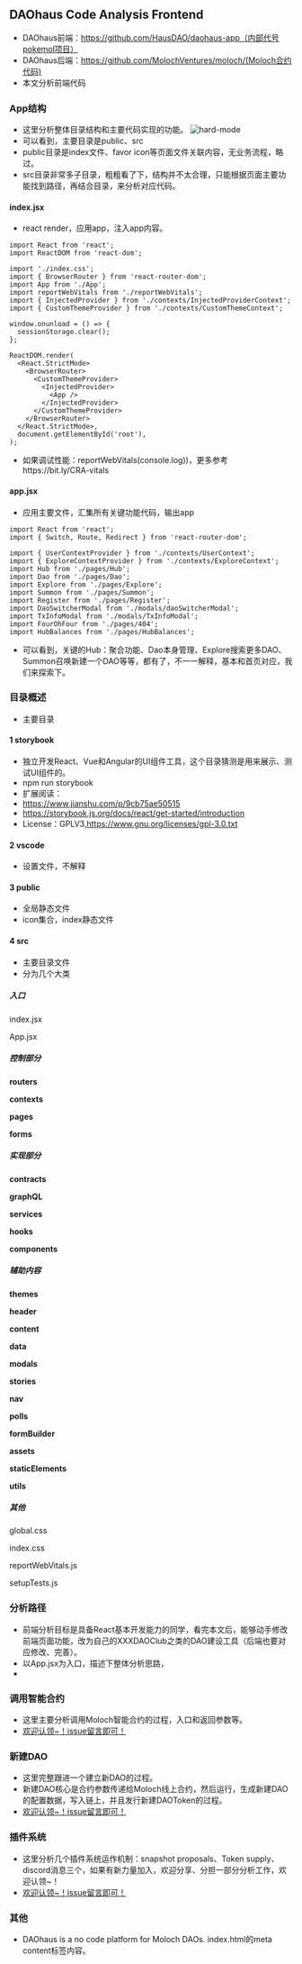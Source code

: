 ## DAOhaus Code Analysis Frontend
+ DAOhaus前端：https://github.com/HausDAO/daohaus-app（内部代号pokemol项目）
+ DAOhaus后端：https://github.com/MolochVentures/moloch/(Moloch合约代码)
+ 本文分析前端代码
### App结构
+ 这里分析整体目录结构和主要代码实现的功能。
![hard-mode](images/dir.png)
+ 可以看到，主要目录是public、src
+ public目录是index文件、favor icon等页面文件关联内容，无业务流程，略过。
+ src目录非常多子目录，粗粗看了下，结构并不太合理，只能根据页面主要功能找到路径，再结合目录，来分析对应代码。
#### index.jsx
+ react render，应用app，注入app内容。
```
import React from 'react';
import ReactDOM from 'react-dom';

import './index.css';
import { BrowserRouter } from 'react-router-dom';
import App from './App';
import reportWebVitals from './reportWebVitals';
import { InjectedProvider } from './contexts/InjectedProviderContext';
import { CustomThemeProvider } from './contexts/CustomThemeContext';

window.onunload = () => {
  sessionStorage.clear();
};

ReactDOM.render(
  <React.StrictMode>
    <BrowserRouter>
      <CustomThemeProvider>
        <InjectedProvider>
          <App />
        </InjectedProvider>
      </CustomThemeProvider>
    </BrowserRouter>
  </React.StrictMode>,
  document.getElementById('root'),
);
```
+ 如果调试性能：reportWebVitals(console.log))，更多参考https://bit.ly/CRA-vitals
#### app.jsx
+ 应用主要文件，汇集所有关键功能代码，输出app
```
import React from 'react';
import { Switch, Route, Redirect } from 'react-router-dom';

import { UserContextProvider } from './contexts/UserContext';
import { ExploreContextProvider } from './contexts/ExploreContext';
import Hub from './pages/Hub';
import Dao from './pages/Dao';
import Explore from './pages/Explore';
import Summon from './pages/Summon';
import Register from './pages/Register';
import DaoSwitcherModal from './modals/daoSwitcherModal';
import TxInfoModal from './modals/TxInfoModal';
import FourOhFour from './pages/404';
import HubBalances from './pages/HubBalances';
```
+ 可以看到，关键的Hub：聚合功能、Dao本身管理、Explore搜索更多DAO、Summon召唤新建一个DAO等等，都有了，不一一解释，基本和首页对应，我们来探索下。
### 目录概述
+ 主要目录
#### 1 storybook
+ 独立开发React、Vue和Angular的UI组件工具，这个目录猜测是用来展示、测试UI组件的。
+ npm run storybook
+ 扩展阅读：
+ https://www.jianshu.com/p/9cb75ae50515
+ https://storybook.js.org/docs/react/get-started/introduction
+ License：GPLV3,https://www.gnu.org/licenses/gpl-3.0.txt
#### 2 vscode
+ 设置文件，不解释
#### 3 public
+ 全局静态文件
+ icon集合，index静态文件
#### 4 src
+ 主要目录文件
+ 分为几个大类
##### 入口

index.jsx

App.jsx
##### 控制部分

**routers**  

**contexts** 

**pages**       

**forms**  

##### 实现部分

**contracts**  

**graphQL**  

**services**  

**hooks**  

**components**     

##### 辅助内容

**themes**

**header**   

**content**      

**data**             

**modals**     

**stories**

**nav** 

**polls**       

**formBuilder**    

**assets** 

**staticElements**   

**utils**

##### 其他

global.css

 index.css

reportWebVitals.js

setupTests.js
### 分析路径
+ 前端分析目标是具备React基本开发能力的同学，看完本文后，能够动手修改前端页面功能，改为自己的XXXDAOClub之类的DAO建设工具（后端也要对应修改、完善）。
+ 以App.jsx为入口，描述下整体分析思路，
+ 
### 调用智能合约
+ 这里主要分析调用Moloch智能合约的过程，入口和返回参数等。
+ [欢迎认领~！issue留言即可！](https://github.com/rebase-network/Dapp-Learning/issues/99)
### 新建DAO
+ 这里完整跟进一个建立新DAO的过程。
+ 新建DAO核心是合约参数传递给Moloch线上合约，然后运行，生成新建DAO的配置数据，写入链上，并且发行新建DAOToken的过程。
+ [欢迎认领~！issue留言即可！](https://github.com/rebase-network/Dapp-Learning/issues/99)

### 插件系统
+ 这里分析几个插件系统运作机制：snapshot proposals、Token supply、discord消息三个，如果有新力量加入，欢迎分享、分担一部分分析工作，欢迎认领~！
+ [欢迎认领~！issue留言即可！](https://github.com/rebase-network/Dapp-Learning/issues/99)

### 其他
+ DAOhaus is a no code platform for Moloch DAOs. index.html的meta content标签内容。
